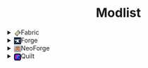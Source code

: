 <div align=center>

# Modlist

</div>

<!-- Fabric -->
<details>
    <summary><img src="fabric-logo.png" style="vertical-align:middle; display:inline;">Fabric</summary>
    <div style="padding-left:1rem;">
    <details>
        <summary>1.21.4</summary>
        <ul>
            <li><a href="https://modrinth.com/mod/badoptimizations">BadOptimizations</a> by <a href="https://modrinth.com/user/thosea">thosea</a></li>
            <li><a href="https://modrinth.com/mod/cloth-config">Cloth Config API</a> by <a href="https://modrinth.com/user/shedaniel">shedaniel</a></li>
            <li><a href="https://modrinth.com/mod/c2me-fabric">Concurrent Chunk Management Engine (Fabric)</a> by <a href="https://modrinth.com/user/ishland">ishland</a></li>
            <li><a href="https://modrinth.com/mod/ebe">Enhanced Block Entities</a> by <a href="https://modrinth.com/user/FoundationGames">Foundation Games</a></li>
            <li><a href="https://modrinth.com/mod/entityculling">Entity Culling</a> by <a href="https://modrinth.com/user/tr7zw">tr7zw</a></li>
            <li><a href="https://modrinth.com/mod/fabric-api">Fabric API</a> by <a href="https://modrinth.com/user/modmuss50">modmuss50</a></li>
            <li><a href="https://modrinth.com/mod/ferrite-core">FerriteCore</a> by <a href="https://modrinth.com/user/malte0811">malte0811</a></li>
            <li><a href="https://modrinth.com/mod/immediatelyfast">ImmediatelyFast</a> by <a href="https://modrinth.com/user/RaphiMC">RaphiMC</a></li>
            <li><a href="https://modrinth.com/mod/lithium">Lithium</a> by <a href="https://modrinth.com/user/jellysquid3">jellysquid3</a></li>
            <li><a href="https://modrinth.com/mod/modernfix">ModernFix</a> by <a href="https://modrinth.com/user/embeddedt">embeddedt</a></li>
            <li><a href="https://modrinth.com/mod/moreculling">More Culling</a> by <a href="https://modrinth.com/user/FX">FX</a></li>
            <li><a href="https://modrinth.com/mod/noisium">Noisium</a> by <a href="https://modrinth.com/user/Steveplays">Steveplays</a></li>
            <li><a href="https://modrinth.com/mod/sodium">Sodium</a> by <a href="https://modrinth.com/user/jellysquid3">jellysquid3</a></li>
        </ul>
    </details>
    <details>
        <summary>1.21.1</summary>
        <ul>
            <li><a href="https://modrinth.com/mod/badoptimizations">BadOptimizations</a> by <a href="https://modrinth.com/user/thosea">thosea</a></li>
            <li><a href="https://modrinth.com/mod/cloth-config">Cloth Config API</a> by <a href="https://modrinth.com/user/shedaniel">shedaniel</a></li>
            <li><a href="https://modrinth.com/mod/c2me-fabric">Concurrent Chunk Management Engine (Fabric)</a> by <a href="https://modrinth.com/user/ishland">ishland</a></li>
            <li><a href="https://modrinth.com/mod/ebe">Enhanced Block Entities</a> by <a href="https://modrinth.com/user/FoundationGames">Foundation Games</a></li>
            <li><a href="https://modrinth.com/mod/entityculling">Entity Culling</a> by <a href="https://modrinth.com/user/tr7zw">tr7zw</a></li>
            <li><a href="https://modrinth.com/mod/fabric-api">Fabric API</a> by <a href="https://modrinth.com/user/modmuss50">modmuss50</a></li>
            <li><a href="https://modrinth.com/mod/ferrite-core">FerriteCore</a> by <a href="https://modrinth.com/user/malte0811">malte0811</a></li>
            <li><a href="https://modrinth.com/mod/immediatelyfast">ImmediatelyFast</a> by <a href="https://modrinth.com/user/RaphiMC">RaphiMC</a></li>
            <li><a href="https://modrinth.com/mod/lithium">Lithium</a> by <a href="https://modrinth.com/user/jellysquid3">jellysquid3</a></li>
            <li><a href="https://modrinth.com/mod/modernfix">ModernFix</a> by <a href="https://modrinth.com/user/embeddedt">embeddedt</a></li>
            <li><a href="https://modrinth.com/mod/moreculling">More Culling</a> by <a href="https://modrinth.com/user/FX">FX</a></li>
            <li><a href="https://modrinth.com/mod/noisium">Noisium</a> by <a href="https://modrinth.com/user/Steveplays">Steveplays</a></li>
            <li><a href="https://modrinth.com/mod/sodium">Sodium</a> by <a href="https://modrinth.com/user/jellysquid3">jellysquid3</a></li>
        </ul>
    </details>
    <details>
        <summary>1.20.6</summary>
        <ul>
            <li><a href="https://modrinth.com/mod/badoptimizations">BadOptimizations</a> by <a href="https://modrinth.com/user/thosea">thosea</a></li>
            <li><a href="https://modrinth.com/mod/cloth-config">Cloth Config API</a> by <a href="https://modrinth.com/user/shedaniel">shedaniel</a></li>
            <li><a href="https://modrinth.com/mod/c2me-fabric">Concurrent Chunk Management Engine (Fabric)</a> by <a href="https://modrinth.com/user/ishland">ishland</a></li>
            <li><a href="https://modrinth.com/mod/ebe">Enhanced Block Entities</a> by <a href="https://modrinth.com/user/FoundationGames">Foundation Games</a></li>
            <li><a href="https://modrinth.com/mod/entityculling">Entity Culling</a> by <a href="https://modrinth.com/user/tr7zw">tr7zw</a></li>
            <li><a href="https://modrinth.com/mod/fabric-api">Fabric API</a> by <a href="https://modrinth.com/user/modmuss50">modmuss50</a></li>
            <li><a href="https://modrinth.com/mod/ferrite-core">FerriteCore</a> by <a href="https://modrinth.com/user/malte0811">malte0811</a></li>
            <li><a href="https://modrinth.com/mod/immediatelyfast">ImmediatelyFast</a> by <a href="https://modrinth.com/user/RaphiMC">RaphiMC</a></li>
            <li><a href="https://modrinth.com/mod/indium">Indium</a> by <a href="https://modrinth.com/user/comp500">comp500</a></li>
            <li><a href="https://modrinth.com/mod/lithium">Lithium</a> by <a href="https://modrinth.com/user/jellysquid3">jellysquid3</a></li>
            <li><a href="https://modrinth.com/mod/modernfix">ModernFix</a> by <a href="https://modrinth.com/user/embeddedt">embeddedt</a></li>
            <li><a href="https://modrinth.com/mod/moreculling">More Culling</a> by <a href="https://modrinth.com/user/FX">FX</a></li>
            <li><a href="https://modrinth.com/mod/noisium">Noisium</a> by <a href="https://modrinth.com/user/Steveplays">Steveplays</a></li>
            <li><a href="https://modrinth.com/mod/sodium">Sodium</a> by <a href="https://modrinth.com/user/jellysquid3">jellysquid3</a></li>
        </ul>
    </details>
    <details>
        <summary>1.20.4</summary>
        <ul>
            <li><a href="https://modrinth.com/mod/badoptimizations">BadOptimizations</a> by <a href="https://modrinth.com/user/thosea">thosea</a></li>
            <li><a href="https://modrinth.com/mod/cloth-config">Cloth Config API</a> by <a href="https://modrinth.com/user/shedaniel">shedaniel</a></li>
            <li><a href="https://modrinth.com/mod/c2me-fabric">Concurrent Chunk Management Engine (Fabric)</a> by <a href="https://modrinth.com/user/ishland">ishland</a></li>
            <li><a href="https://modrinth.com/mod/ebe">Enhanced Block Entities</a> by <a href="https://modrinth.com/user/FoundationGames">Foundation Games</a></li>
            <li><a href="https://modrinth.com/mod/entityculling">Entity Culling</a> by <a href="https://modrinth.com/user/tr7zw">tr7zw</a></li>
            <li><a href="https://modrinth.com/mod/fabric-api">Fabric API</a> by <a href="https://modrinth.com/user/modmuss50">modmuss50</a></li>
            <li><a href="https://modrinth.com/mod/ferrite-core">FerriteCore</a> by <a href="https://modrinth.com/user/malte0811">malte0811</a></li>
            <li><a href="https://modrinth.com/mod/immediatelyfast">ImmediatelyFast</a> by <a href="https://modrinth.com/user/RaphiMC">RaphiMC</a></li>
            <li><a href="https://modrinth.com/mod/indium">Indium</a> by <a href="https://modrinth.com/user/comp500">comp500</a></li>
            <li><a href="https://modrinth.com/mod/lithium">Lithium</a> by <a href="https://modrinth.com/user/jellysquid3">jellysquid3</a></li>
            <li><a href="https://modrinth.com/mod/modernfix">ModernFix</a> by <a href="https://modrinth.com/user/embeddedt">embeddedt</a></li>
            <li><a href="https://modrinth.com/mod/moreculling">More Culling</a> by <a href="https://modrinth.com/user/FX">FX</a></li>
            <li><a href="https://modrinth.com/mod/noisium">Noisium</a> by <a href="https://modrinth.com/user/Steveplays">Steveplays</a></li>
            <li><a href="https://modrinth.com/mod/sodium">Sodium</a> by <a href="https://modrinth.com/user/jellysquid3">jellysquid3</a></li>
        </ul>
    </details>
    <details>
        <summary>1.20.1</summary>
        <ul>
            <li><a href="https://modrinth.com/mod/badoptimizations">BadOptimizations</a> by <a href="https://modrinth.com/user/thosea">thosea</a></li>
            <li><a href="https://modrinth.com/mod/cloth-config">Cloth Config API</a> by <a href="https://modrinth.com/user/shedaniel">shedaniel</a></li>
            <li><a href="https://modrinth.com/mod/c2me-fabric">Concurrent Chunk Management Engine (Fabric)</a> by <a href="https://modrinth.com/user/ishland">ishland</a></li>
            <li><a href="https://modrinth.com/mod/ebe">Enhanced Block Entities</a> by <a href="https://modrinth.com/user/FoundationGames">Foundation Games</a></li>
            <li><a href="https://modrinth.com/mod/entityculling">Entity Culling</a> by <a href="https://modrinth.com/user/tr7zw">tr7zw</a></li>
            <li><a href="https://modrinth.com/mod/fabric-api">Fabric API</a> by <a href="https://modrinth.com/user/modmuss50">modmuss50</a></li>
            <li><a href="https://modrinth.com/mod/ferrite-core">FerriteCore</a> by <a href="https://modrinth.com/user/malte0811">malte0811</a></li>
            <li><a href="https://modrinth.com/mod/immediatelyfast">ImmediatelyFast</a> by <a href="https://modrinth.com/user/RaphiMC">RaphiMC</a></li>
            <li><a href="https://modrinth.com/mod/indium">Indium</a> by <a href="https://modrinth.com/user/comp500">comp500</a></li>
            <li><a href="https://modrinth.com/mod/lithium">Lithium</a> by <a href="https://modrinth.com/user/jellysquid3">jellysquid3</a></li>
            <li><a href="https://modrinth.com/mod/modernfix">ModernFix</a> by <a href="https://modrinth.com/user/embeddedt">embeddedt</a></li>
            <li><a href="https://modrinth.com/mod/moreculling">More Culling</a> by <a href="https://modrinth.com/user/FX">FX</a></li>
            <li><a href="https://modrinth.com/mod/noisium">Noisium</a> by <a href="https://modrinth.com/user/Steveplays">Steveplays</a></li>
            <li><a href="https://modrinth.com/mod/sodium">Sodium</a> by <a href="https://modrinth.com/user/jellysquid3">jellysquid3</a></li>
        </ul>
    </details>
    <details>
        <summary>1.19.4</summary>
        <ul>
            <li><a href="https://modrinth.com/mod/badoptimizations">BadOptimizations</a> by <a href="https://modrinth.com/user/thosea">thosea</a></li>
            <li><a href="https://modrinth.com/mod/cloth-config">Cloth Config API</a> by <a href="https://modrinth.com/user/shedaniel">shedaniel</a></li>
            <li><a href="https://modrinth.com/mod/c2me-fabric">Concurrent Chunk Management Engine (Fabric)</a> by <a href="https://modrinth.com/user/ishland">ishland</a></li>
            <li><a href="https://modrinth.com/mod/ebe">Enhanced Block Entities</a> by <a href="https://modrinth.com/user/FoundationGames">Foundation Games</a></li>
            <li><a href="https://modrinth.com/mod/entityculling">Entity Culling</a> by <a href="https://modrinth.com/user/tr7zw">tr7zw</a></li>
            <li><a href="https://modrinth.com/mod/fabric-api">Fabric API</a> by <a href="https://modrinth.com/user/modmuss50">modmuss50</a></li>
            <li><a href="https://modrinth.com/mod/ferrite-core">FerriteCore</a> by <a href="https://modrinth.com/user/malte0811">malte0811</a></li>
            <li><a href="https://modrinth.com/mod/immediatelyfast">ImmediatelyFast</a> by <a href="https://modrinth.com/user/RaphiMC">RaphiMC</a></li>
            <li><a href="https://modrinth.com/mod/indium">Indium</a> by <a href="https://modrinth.com/user/comp500">comp500</a></li>
            <li><a href="https://modrinth.com/mod/lithium">Lithium</a> by <a href="https://modrinth.com/user/jellysquid3">jellysquid3</a></li>
            <li><a href="https://modrinth.com/mod/modernfix">ModernFix</a> by <a href="https://modrinth.com/user/embeddedt">embeddedt</a></li>
            <li><a href="https://modrinth.com/mod/moreculling">More Culling</a> by <a href="https://modrinth.com/user/FX">FX</a></li>
            <li><a href="https://modrinth.com/mod/phosphor">Phosphor</a> by <a href="https://modrinth.com/user/jellysquid3">jellysquid3</a></li>
            <li><a href="https://modrinth.com/mod/sodium">Sodium</a> by <a href="https://modrinth.com/user/jellysquid3">jellysquid3</a></li>
        </ul>
    </details>
    <details>
        <summary>1.18.2</summary>
        <ul>
            <li><a href="https://modrinth.com/mod/cloth-config">Cloth Config API</a> by <a href="https://modrinth.com/user/shedaniel">shedaniel</a></li>
            <li><a href="https://modrinth.com/mod/c2me-fabric">Concurrent Chunk Management Engine (Fabric)</a> by <a href="https://modrinth.com/user/ishland">ishland</a></li>
            <li><a href="https://modrinth.com/mod/ebe">Enhanced Block Entities</a> by <a href="https://modrinth.com/user/FoundationGames">Foundation Games</a></li>
            <li><a href="https://modrinth.com/mod/entityculling">Entity Culling</a> by <a href="https://modrinth.com/user/tr7zw">tr7zw</a></li>
            <li><a href="https://modrinth.com/mod/fabric-api">Fabric API</a> by <a href="https://modrinth.com/user/modmuss50">modmuss50</a></li>
            <li><a href="https://modrinth.com/mod/ferrite-core">FerriteCore</a> by <a href="https://modrinth.com/user/malte0811">malte0811</a></li>
            <li><a href="https://modrinth.com/mod/immediatelyfast">ImmediatelyFast</a> by <a href="https://modrinth.com/user/RaphiMC">RaphiMC</a></li>
            <li><a href="https://modrinth.com/mod/indium">Indium</a> by <a href="https://modrinth.com/user/comp500">comp500</a></li>
            <li><a href="https://modrinth.com/mod/lazydfu">LazyDFU</a> by <a href="https://modrinth.com/user/astei">astei</a></li>
            <li><a href="https://modrinth.com/mod/lithium">Lithium</a> by <a href="https://modrinth.com/user/jellysquid3">jellysquid3</a></li>
            <li><a href="https://modrinth.com/mod/modernfix">ModernFix</a> by <a href="https://modrinth.com/user/embeddedt">embeddedt</a></li>
            <li><a href="https://modrinth.com/mod/moreculling">More Culling</a> by <a href="https://modrinth.com/user/FX">FX</a></li>
            <li><a href="https://modrinth.com/mod/phosphor">Phosphor</a> by <a href="https://modrinth.com/user/jellysquid3">jellysquid3</a></li>
            <li><a href="https://modrinth.com/mod/smoothboot-fabric">Smooth Boot (Fabric)</a> by <a href="https://modrinth.com/user/UltimateBoomer">UltimateBoomer</a></li>
            <li><a href="https://modrinth.com/mod/sodium">Sodium</a> by <a href="https://modrinth.com/user/jellysquid3">jellysquid3</a></li>
        </ul>
    </details>
    <details>
        <summary>1.17.1</summary>
        <ul>
            <li><a href="https://modrinth.com/mod/c2me-fabric">Concurrent Chunk Management Engine (Fabric)</a> by <a href="https://modrinth.com/user/ishland">ishland</a></li>
            <li><a href="https://modrinth.com/mod/ebe">Enhanced Block Entities</a> by <a href="https://modrinth.com/user/FoundationGames">Foundation Games</a></li>
            <li><a href="https://modrinth.com/mod/entityculling">Entity Culling</a> by <a href="https://modrinth.com/user/tr7zw">tr7zw</a></li>
            <li><a href="https://modrinth.com/mod/fabric-api">Fabric API</a> by <a href="https://modrinth.com/user/modmuss50">modmuss50</a></li>
            <li><a href="https://modrinth.com/mod/ferrite-core">FerriteCore</a> by <a href="https://modrinth.com/user/malte0811">malte0811</a></li>
            <li><a href="https://modrinth.com/mod/indium">Indium</a> by <a href="https://modrinth.com/user/comp500">comp500</a></li>
            <li><a href="https://modrinth.com/mod/lazydfu">LazyDFU</a> by <a href="https://modrinth.com/user/astei">astei</a></li>
            <li><a href="https://modrinth.com/mod/lithium">Lithium</a> by <a href="https://modrinth.com/user/jellysquid3">jellysquid3</a></li>
            <li><a href="https://modrinth.com/mod/phosphor">Phosphor</a> by <a href="https://modrinth.com/user/jellysquid3">jellysquid3</a></li>
            <li><a href="https://modrinth.com/mod/smoothboot-fabric">Smooth Boot (Fabric)</a> by <a href="https://modrinth.com/user/UltimateBoomer">UltimateBoomer</a></li>
            <li><a href="https://modrinth.com/mod/sodium">Sodium</a> by <a href="https://modrinth.com/user/jellysquid3">jellysquid3</a></li>
        </ul>
    </details>
    <details>
        <summary>1.16.5</summary>
        <ul>
            <li><a href="https://modrinth.com/mod/ebe">Enhanced Block Entities</a> by <a href="https://modrinth.com/user/FoundationGames">Foundation Games</a></li>
            <li><a href="https://modrinth.com/mod/entityculling">Entity Culling</a> by <a href="https://modrinth.com/user/tr7zw">tr7zw</a></li>
            <li><a href="https://modrinth.com/mod/fabric-api">Fabric API</a> by <a href="https://modrinth.com/user/modmuss50">modmuss50</a></li>
            <li><a href="https://modrinth.com/mod/ferrite-core">FerriteCore</a> by <a href="https://modrinth.com/user/malte0811">malte0811</a></li>
            <li><a href="https://modrinth.com/mod/indium">Indium</a> by <a href="https://modrinth.com/user/comp500">comp500</a></li>
            <li><a href="https://modrinth.com/mod/lazydfu">LazyDFU</a> by <a href="https://modrinth.com/user/astei">astei</a></li>
            <li><a href="https://modrinth.com/mod/lithium">Lithium</a> by <a href="https://modrinth.com/user/jellysquid3">jellysquid3</a></li>
            <li><a href="https://modrinth.com/mod/modernfix">ModernFix</a> by <a href="https://modrinth.com/user/embeddedt">embeddedt</a></li>
            <li><a href="https://modrinth.com/mod/phosphor">Phosphor</a> by <a href="https://modrinth.com/user/jellysquid3">jellysquid3</a></li>
            <li><a href="https://modrinth.com/mod/smoothboot-fabric">Smooth Boot (Fabric)</a> by <a href="https://modrinth.com/user/UltimateBoomer">UltimateBoomer</a></li>
            <li><a href="https://modrinth.com/mod/sodium">Sodium</a> by <a href="https://modrinth.com/user/jellysquid3">jellysquid3</a></li>
        </ul>
    </details>
    <details>
        <summary>1.15.2</summary>
        <ul>
            <li><a href="https://modrinth.com/mod/fabric-api">Fabric API</a> by <a href="https://modrinth.com/user/modmuss50">modmuss50</a></li>
            <li><a href="https://modrinth.com/mod/lazydfu">LazyDFU</a> by <a href="https://modrinth.com/user/astei">astei</a></li>
            <li><a href="https://modrinth.com/mod/lithium">Lithium</a> by <a href="https://modrinth.com/user/jellysquid3">jellysquid3</a></li>
            <li><a href="https://modrinth.com/mod/phosphor">Phosphor</a> by <a href="https://modrinth.com/user/jellysquid3">jellysquid3</a></li>
            <li><a href="https://modrinth.com/mod/smoothboot-fabric">Smooth Boot (Fabric)</a> by <a href="https://modrinth.com/user/UltimateBoomer">UltimateBoomer</a></li>
            <li><a href="https://modrinth.com/mod/sodium">Sodium</a> by <a href="https://modrinth.com/user/jellysquid3">jellysquid3</a></li>
        </ul>
    </details>
    <details>
        <summary>1.14.4</summary>
        <ul>
            <li><a href="https://modrinth.com/mod/fabric-api">Fabric API</a> by <a href="https://modrinth.com/user/modmuss50">modmuss50</a></li>
            <li><a href="https://modrinth.com/mod/lazydfu">LazyDFU</a> by <a href="https://modrinth.com/user/astei">astei</a></li>
            <li><a href="https://modrinth.com/mod/lithium">Lithium</a> by <a href="https://modrinth.com/user/jellysquid3">jellysquid3</a></li>
            <li><a href="https://modrinth.com/mod/smoothboot-fabric">Smooth Boot (Fabric)</a> by <a href="https://modrinth.com/user/UltimateBoomer">UltimateBoomer</a></li>
        </ul>
    </details>
    </div>
</details>

<!-- Forge-->
<details>
    <summary><img src="forge-logo.png" style="vertical-align:middle; display:inline;">Forge</summary>
    <div style="padding-left:1rem;">
    <details>
        <summary>1.20.1</summary>
        <ul>
            <li><a href="https://modrinth.com/mod/badoptimizations">BadOptimizations</a> by <a href="https://modrinth.com/user/thosea">thosea</a></li>
            <li><a href="https://modrinth.com/mod/embeddium">Embeddium</a> by <a href="https://modrinth.com/user/Asek3">Asek3</a></li>
            <li><a href="https://modrinth.com/mod/entityculling">Entity Culling</a> by <a href="https://modrinth.com/user/tr7zw">tr7zw</a></li>
            <li><a href="https://modrinth.com/mod/ferrite-core">FerriteCore</a> by <a href="https://modrinth.com/user/malte0811">malte0811</a></li>
            <li><a href="https://modrinth.com/mod/immediatelyfast">ImmediatelyFast</a> by <a href="https://modrinth.com/user/RaphiMC">RaphiMC</a></li>
            <li><a href="https://modrinth.com/mod/modernfix">ModernFix</a> by <a href="https://modrinth.com/user/embeddedt">embeddedt</a></li>
            <li><a href="https://modrinth.com/mod/noisium">Noisium</a> by <a href="https://modrinth.com/user/Steveplays">Steveplays</a></li>
            <li><a href="https://modrinth.com/mod/radium">Radium</a> by <a href="https://modrinth.com/user/Asek3">Asek3</a></li>
            <li><a href="https://modrinth.com/mod/saturn">Saturn</a> by <a href="https://modrinth.com/user/AbdElAziz">AbdEIAziz</a></li>
        </ul>
    </details>
    <details>
        <summary>1.19.4</summary>
        <ul>
            <li><a href="https://modrinth.com/mod/badoptimizations">BadOptimizations</a> by <a href="https://modrinth.com/user/thosea">thosea</a></li>
            <li><a href="https://modrinth.com/mod/canary">Canary</a> by <a href="https://modrinth.com/user/AbdElAziz">AbdEIAziz</a></li>
            <li><a href="https://modrinth.com/mod/entityculling">Entity Culling</a> by <a href="https://modrinth.com/user/tr7zw">tr7zw</a></li>
            <li><a href="https://modrinth.com/mod/ferrite-core">FerriteCore</a> by <a href="https://modrinth.com/user/malte0811">malte0811</a></li>
            <li><a href="https://modrinth.com/mod/immediatelyfast">ImmediatelyFast</a> by <a href="https://modrinth.com/user/RaphiMC">RaphiMC</a></li>
            <li><a href="https://modrinth.com/mod/modernfix">ModernFix</a> by <a href="https://modrinth.com/user/embeddedt">embeddedt</a></li>
            <li><a href="https://modrinth.com/mod/radon">Radon</a> by <a href="https://modrinth.com/user/Asek3">Asek3</a></li>
            <li><a href="https://modrinth.com/mod/rubidium">Rubidium</a> by <a href="https://modrinth.com/user/Asek3">Asek3</a></li>
            <li><a href="https://modrinth.com/mod/saturn">Saturn</a> by <a href="https://modrinth.com/user/AbdElAziz">AbdEIAziz</a></li>
        </ul>
    </details>
    <details>
        <summary>1.18.2</summary>
        <ul>
            <li><a href="https://modrinth.com/mod/canary">Canary</a> by <a href="https://modrinth.com/user/AbdElAziz">AbdEIAziz</a></li>
            <li><a href="https://modrinth.com/mod/embeddium">Embeddium</a> by <a href="https://modrinth.com/user/Asek3">Asek3</a></li>
            <li><a href="https://modrinth.com/mod/entityculling">Entity Culling</a> by <a href="https://modrinth.com/user/tr7zw">tr7zw</a></li>
            <li><a href="https://modrinth.com/mod/ferrite-core">FerriteCore</a> by <a href="https://modrinth.com/user/malte0811">malte0811</a></li>
            <li><a href="https://modrinth.com/mod/lazydfu">LazyDFU</a> by <a href="https://modrinth.com/user/astei">astei</a></li>
            <li><a href="https://modrinth.com/mod/modernfix">ModernFix</a> by <a href="https://modrinth.com/user/embeddedt">embeddedt</a></li>
            <li><a href="https://modrinth.com/mod/radon">Radon</a> by <a href="https://modrinth.com/user/Asek3">Asek3</a></li>
            <li><a href="https://modrinth.com/mod/saturn">Saturn</a> by <a href="https://modrinth.com/user/AbdElAziz">AbdEIAziz</a></li>
            <li><a href="https://modrinth.com/mod/smooth-boot-reloaded">Smooth Boot (Reloaded)</a> by <a href="https://modrinth.com/user/AbdElAziz">AbdEIAziz</a></li>
        </ul>
    </details>
    <details>
        <summary>1.17.1</summary>
        <ul>
             <li><a href="https://modrinth.com/mod/entityculling">Entity Culling</a> by <a href="https://modrinth.com/user/tr7zw">tr7zw</a></li>
            <li><a href="https://modrinth.com/mod/ferrite-core">FerriteCore</a> by <a href="https://modrinth.com/user/malte0811">malte0811</a></li>
            <li><a href="https://modrinth.com/mod/lazydfu">LazyDFU</a> by <a href="https://modrinth.com/user/astei">astei</a></li>
        </ul>
    </details>
    <details>
        <summary>1.16.5</summary>
        <ul>
            <li><a href="https://modrinth.com/mod/embeddium">Embeddium</a> by <a href="https://modrinth.com/user/Asek3">Asek3</a></li>
            <li><a href="https://modrinth.com/mod/entityculling">Entity Culling</a> by <a href="https://modrinth.com/user/tr7zw">tr7zw</a></li>
            <li><a href="https://modrinth.com/mod/ferrite-core">FerriteCore</a> by <a href="https://modrinth.com/user/malte0811">malte0811</a></li>
            <li><a href="https://modrinth.com/mod/lazydfu">LazyDFU</a> by <a href="https://modrinth.com/user/astei">astei</a></li>
            <li><a href="https://modrinth.com/mod/modernfix">ModernFix</a> by <a href="https://modrinth.com/user/embeddedt">embeddedt</a></li>
            <li><a href="https://modrinth.com/mod/radon">Radon</a> by <a href="https://modrinth.com/user/Asek3">Asek3</a></li>
            <li><a href="https://github.com/MaxNeedsSnacks/roadrunner">RoadRunner</a> by <a href="https://github.com/MaxNeedsSnacks">MaxNeedsSnacks</a></li>
            <li><a href="https://modrinth.com/mod/saturn">Saturn</a> by <a href="https://modrinth.com/user/AbdElAziz">AbdEIAziz</a></li>
            <li><a href="https://www.curseforge.com/minecraft/mc-mods/smooth-boot-forge">Smooth Boot (Forge)</a> by <a href="https://modrinth.com/user/UltimateBoomer">UltimateBoomer</a></li>
        </ul>
    </details>
    <details>
        <summary>1.12.2</summary>
        <ul>
            <li><a href="https://modrinth.com/mod/alfheim-lighting-engine">Alfheim</a> by <a href="https://modrinth.com/user/Desoroxxx">Desoroxxx</a></li>
            <li><a href="https://modrinth.com/mod/born-in-a-barn">Born in a Barn</a> by <a href="https://modrinth.com/user/Speiger">Speiger</a></li>
            <li><a href="https://modrinth.com/mod/entityculling">Entity Culling</a> by <a href="https://modrinth.com/user/tr7zw">tr7zw</a></li>
            <li><a href="https://modrinth.com/mod/fermiumasm">FermiumASM</a> by <a href="https://modrinth.com/user/fonnymunkey">fonnymunkey</a></li>
            <li><a href="https://modrinth.com/mod/fermiumbooter">FermiumBooter</a> by <a href="https://modrinth.com/user/fonnymunkey">fonnymunkey</a></li>
            <li><a href="https://modrinth.com/mod/mixinbooter">MixinBooter</a> by <a href="https://modrinth.com/user/Cleanroom">Cleanroom</a></li>
            <li><a href="https://modrinth.com/mod/mixinbootstrap">MixinBootstrap</a> by <a href="https://modrinth.com/user/LXGaming">LXGaming</a></li>
            <li><a href="https://modrinth.com/mod/particle-culling">Particle Culling</a> by <a href="https://modrinth.com/user/bl4ckscor3">bl4ckscor3</a></li>
            <li><a href="https://modrinth.com/mod/red-core">Red Core</a> by <a href="https://modrinth.com/user/Desoroxxx">Desoroxxx</a></li>
            <li><a href="https://modrinth.com/mod/vintagefix">VintageFix</a> by <a href="https://modrinth.com/user/embeddedt">embeddedt</a></li>
            <li><a href="https://github.com/Asek3/sodium-1.12">Vintagium</a> by <a href="https://modrinth.com/user/Asek3">Asek3</a></li>
        </ul>
    </details>
    <details>
        <summary>1.11.2</summary>
        <ul>
            <li><a href="https://modrinth.com/mod/born-in-a-barn">Born in a Barn</a> by <a href="https://modrinth.com/user/Speiger">Speiger</a></li>
            <li><a href="https://modrinth.com/mod/foamfix">FoamFix</a> by <a href="https://modrinth.com/user/asie">asie</a></li>
            <li><a href="https://modrinth.com/mod/phosphorlegacyforge">Phosphor Legacy Forge</a> by <a href="https://modrinth.com/user/HowardZHY">HowardZHY</a></li>
            <li><a href="https://modrinth.com/mod/texfix">TexFix</a> by <a href="https://modrinth.com/user/Speiger">Speiger</a></li>
        </ul>
    </details>
    <details>
        <summary>1.10.2</summary>
        <ul>
            <li><a href="https://modrinth.com/mod/born-in-a-barn">Born in a Barn</a> by <a href="https://modrinth.com/user/Speiger">Speiger</a></li>
            <li><a href="https://modrinth.com/mod/foamfix">FoamFix</a> by <a href="https://modrinth.com/user/asie">asie</a></li>
            <li><a href="https://modrinth.com/mod/phosphorlegacyforge">Phosphor Legacy Forge</a> by <a href="https://modrinth.com/user/HowardZHY">HowardZHY</a></li>
            <li><a href="https://modrinth.com/mod/texfix">TexFix</a> by <a href="https://modrinth.com/user/Speiger">Speiger</a></li>
        </ul>
    </details>
    <details>
        <summary>1.9.4</summary>
        <ul>
            <li><a href="https://modrinth.com/mod/born-in-a-barn">Born in a Barn</a> by <a href="https://modrinth.com/user/Speiger">Speiger</a></li>
            <li><a href="https://modrinth.com/mod/phosphorlegacyforge">Phosphor Legacy Forge</a> by <a href="https://modrinth.com/user/HowardZHY">HowardZHY</a></li>
        </ul>
    </details>
    <details>
        <summary>1.8.9</summary>
        <ul>
            <li><a href="https://modrinth.com/mod/born-in-a-barn">Born in a Barn</a> by <a href="https://modrinth.com/user/Speiger">Speiger</a></li>
            <li><a href="https://modrinth.com/mod/entityculling">Entity Culling</a> by <a href="https://modrinth.com/user/tr7zw">tr7zw</a></li>
            <li><a href="https://modrinth.com/mod/foamfix">FoamFix</a> by <a href="https://modrinth.com/user/asie">asie</a></li>
            <li><a href="https://modrinth.com/mod/phosphorlegacyforge">Phosphor Legacy Forge</a> by <a href="https://modrinth.com/user/HowardZHY">HowardZHY</a></li>
        </ul>
    </details>
    </div>
</details>

<!-- NeoForge -->
<details>
    <summary><img src="neoforge-logo.png" style="vertical-align:middle; display:inline;">NeoForge</summary>
    <div style="padding-left:1rem;">
    <details>
        <summary>1.21.4</summary>
        <ul>
            <li><a href="https://modrinth.com/mod/badoptimizations">BadOptimizations</a> by <a href="https://modrinth.com/user/thosea">thosea</a></li>
            <li><a href="https://modrinth.com/mod/cloth-config">Cloth Config API</a> by <a href="https://modrinth.com/user/shedaniel">shedaniel</a></li>
            <li><a href="https://modrinth.com/mod/entityculling">Entity Culling</a> by <a href="https://modrinth.com/user/tr7zw">tr7zw</a></li>
            <li><a href="https://modrinth.com/mod/ferrite-core">FerriteCore</a> by <a href="https://modrinth.com/user/malte0811">malte0811</a></li>
            <li><a href="https://modrinth.com/mod/immediatelyfast">ImmediatelyFast</a> by <a href="https://modrinth.com/user/RaphiMC">RaphiMC</a></li>
            <li><a href="https://modrinth.com/mod/lithium">Lithium</a> by <a href="https://modrinth.com/user/jellysquid3">jellysquid3</a></li>
            <li><a href="https://modrinth.com/mod/modernfix">ModernFix</a> by <a href="https://modrinth.com/user/embeddedt">embeddedt</a></li>
            <li><a href="https://modrinth.com/mod/moreculling">More Culling</a> by <a href="https://modrinth.com/user/FX">FX</a></li>
            <li><a href="https://modrinth.com/mod/noisium">Noisium</a> by <a href="https://modrinth.com/user/Steveplays">Steveplays</a></li>
            <li><a href="https://modrinth.com/mod/sodium">Sodium</a> by <a href="https://modrinth.com/user/jellysquid3">jellysquid3</a></li>
        </ul>
    </details>
    <details>
        <summary>1.21.1</summary>
        <ul>
            <li><a href="https://modrinth.com/mod/badoptimizations">BadOptimizations</a> by <a href="https://modrinth.com/user/thosea">thosea</a></li>
            <li><a href="https://modrinth.com/mod/cloth-config">Cloth Config API</a> by <a href="https://modrinth.com/user/shedaniel">shedaniel</a></li>
            <li><a href="https://modrinth.com/mod/c2me-neoforge">Concurrent Chunk Management Engine (NeoForge)</a> by <a href="https://modrinth.com/user/ishland">ishland</a></li>
            <li><a href="https://modrinth.com/mod/entityculling">Entity Culling</a> by <a href="https://modrinth.com/user/tr7zw">tr7zw</a></li>
            <li><a href="https://modrinth.com/mod/ferrite-core">FerriteCore</a> by <a href="https://modrinth.com/user/malte0811">malte0811</a></li>
            <li><a href="https://modrinth.com/mod/immediatelyfast">ImmediatelyFast</a> by <a href="https://modrinth.com/user/RaphiMC">RaphiMC</a></li>
            <li><a href="https://modrinth.com/mod/lithium">Lithium</a> by <a href="https://modrinth.com/user/jellysquid3">jellysquid3</a></li>
            <li><a href="https://modrinth.com/mod/modernfix">ModernFix</a> by <a href="https://modrinth.com/user/embeddedt">embeddedt</a></li>
            <li><a href="https://modrinth.com/mod/moreculling">More Culling</a> by <a href="https://modrinth.com/user/FX">FX</a></li>
            <li><a href="https://modrinth.com/mod/noisium">Noisium</a> by <a href="https://modrinth.com/user/Steveplays">Steveplays</a></li>
            <li><a href="https://modrinth.com/mod/sodium">Sodium</a> by <a href="https://modrinth.com/user/jellysquid3">jellysquid3</a></li>
        </ul>
    </details>
    <details>
        <summary>1.20.6</summary>
        <ul>
            <li><a href="https://modrinth.com/mod/badoptimizations">BadOptimizations</a> by <a href="https://modrinth.com/user/thosea">thosea</a></li>
            <li><a href="https://modrinth.com/mod/embeddium">Embeddium</a> by <a href="https://modrinth.com/user/Asek3">Asek3</a></li>
            <li><a href="https://modrinth.com/mod/entityculling">Entity Culling</a> by <a href="https://modrinth.com/user/tr7zw">tr7zw</a></li>
            <li><a href="https://modrinth.com/mod/ferrite-core">FerriteCore</a> by <a href="https://modrinth.com/user/malte0811">malte0811</a></li>
            <li><a href="https://modrinth.com/mod/immediatelyfast">ImmediatelyFast</a> by <a href="https://modrinth.com/user/RaphiMC">RaphiMC</a></li>
            <li><a href="https://modrinth.com/mod/modernfix">ModernFix</a> by <a href="https://modrinth.com/user/embeddedt">embeddedt</a></li>
            <li><a href="https://modrinth.com/mod/noisium">Noisium</a> by <a href="https://modrinth.com/user/Steveplays">Steveplays</a></li>
            <li><a href="https://modrinth.com/mod/radium">Radium</a> by <a href="https://modrinth.com/user/Asek3">Asek3</a></li>
        </ul>
    </details>
    <details>
        <summary>1.20.4</summary>
        <ul>
            <li><a href="https://modrinth.com/mod/badoptimizations">BadOptimizations</a> by <a href="https://modrinth.com/user/thosea">thosea</a></li>
            <li><a href="https://modrinth.com/mod/embeddium">Embeddium</a> by <a href="https://modrinth.com/user/Asek3">Asek3</a></li>
            <li><a href="https://modrinth.com/mod/entityculling">Entity Culling</a> by <a href="https://modrinth.com/user/tr7zw">tr7zw</a></li>
            <li><a href="https://modrinth.com/mod/ferrite-core">FerriteCore</a> by <a href="https://modrinth.com/user/malte0811">malte0811</a></li>
            <li><a href="https://modrinth.com/mod/immediatelyfast">ImmediatelyFast</a> by <a href="https://modrinth.com/user/RaphiMC">RaphiMC</a></li>
            <li><a href="https://modrinth.com/mod/modernfix">ModernFix</a> by <a href="https://modrinth.com/user/embeddedt">embeddedt</a></li>
            <li><a href="https://modrinth.com/mod/noisium">Noisium</a> by <a href="https://modrinth.com/user/Steveplays">Steveplays</a></li>
        </ul>
    </details>
    <details>
        <summary>1.20.1</summary>
        <ul>
            <li><a href="https://modrinth.com/mod/embeddium">Embeddium</a> by <a href="https://modrinth.com/user/Asek3">Asek3</a></li>
            <li><a href="https://modrinth.com/mod/ferrite-core">FerriteCore</a> by <a href="https://modrinth.com/user/malte0811">malte0811</a></li>
            <li><a href="https://modrinth.com/mod/modernfix">ModernFix</a> by <a href="https://modrinth.com/user/embeddedt">embeddedt</a></li>
            <li><a href="https://modrinth.com/mod/noisium">Noisium</a> by <a href="https://modrinth.com/user/Steveplays">Steveplays</a></li>
            <li><a href="https://modrinth.com/mod/radium">Radium</a> by <a href="https://modrinth.com/user/Asek3">Asek3</a></li>
        </ul>
    </details>
    </div>
</details>

<!-- Quilt -->
<details>
    <summary><img src="quilt-logo.png" style="vertical-align:middle; display:inline;">Quilt</summary>
    <div style="padding-left:1rem;">
    <details>
        <summary>1.20.4</summary>
        <ul>
            <li><a href="https://modrinth.com/mod/badoptimizations">BadOptimizations</a> by <a href="https://modrinth.com/user/thosea">thosea</a></li>
            <li><a href="https://modrinth.com/mod/cloth-config">Cloth Config API</a> by <a href="https://modrinth.com/user/shedaniel">shedaniel</a></li>
            <li><a href="https://modrinth.com/mod/c2me-fabric">Concurrent Chunk Management Engine (Fabric)</a> by <a href="https://modrinth.com/user/ishland">ishland</a></li>
            <li><a href="https://modrinth.com/mod/ebe">Enhanced Block Entities</a> by <a href="https://modrinth.com/user/FoundationGames">Foundation Games</a></li>
            <li><a href="https://modrinth.com/mod/entityculling">Entity Culling</a> by <a href="https://modrinth.com/user/tr7zw">tr7zw</a></li>
            <li><a href="https://modrinth.com/mod/ferrite-core">FerriteCore</a> by <a href="https://modrinth.com/user/malte0811">malte0811</a></li>
            <li><a href="https://modrinth.com/mod/immediatelyfast">ImmediatelyFast</a> by <a href="https://modrinth.com/user/RaphiMC">RaphiMC</a></li>
            <li><a href="https://modrinth.com/mod/indium">Indium</a> by <a href="https://modrinth.com/user/comp500">comp500</a></li>
            <li><a href="https://modrinth.com/mod/lithium">Lithium</a> by <a href="https://modrinth.com/user/jellysquid3">jellysquid3</a></li>
            <li><a href="https://modrinth.com/mod/modernfix">ModernFix</a> by <a href="https://modrinth.com/user/embeddedt">embeddedt</a></li>
            <li><a href="https://modrinth.com/mod/moreculling">More Culling</a> by <a href="https://modrinth.com/user/FX">FX</a></li>
            <li><a href="https://modrinth.com/mod/noisium">Noisium</a> by <a href="https://modrinth.com/user/Steveplays">Steveplays</a></li>
            <li><a href="https://modrinth.com/mod/qsl">Quilted Fabric API (QFAPI) / Quilt Standard Libraries (QSL)</a> by <a href="https://modrinth.com/organization/quiltmc">QuiltMC</a></li>
            <li><a href="https://modrinth.com/mod/sodium">Sodium</a> by <a href="https://modrinth.com/user/jellysquid3">jellysquid3</a></li>
        </ul>
    </details>
    <details>
        <summary>1.20.1</summary>
        <ul>
            <li><a href="https://modrinth.com/mod/badoptimizations">BadOptimizations</a> by <a href="https://modrinth.com/user/thosea">thosea</a></li>
            <li><a href="https://modrinth.com/mod/cloth-config">Cloth Config API</a> by <a href="https://modrinth.com/user/shedaniel">shedaniel</a></li>
            <li><a href="https://modrinth.com/mod/c2me-fabric">Concurrent Chunk Management Engine (Fabric)</a> by <a href="https://modrinth.com/user/ishland">ishland</a></li>
            <li><a href="https://modrinth.com/mod/ebe">Enhanced Block Entities</a> by <a href="https://modrinth.com/user/FoundationGames">Foundation Games</a></li>
            <li><a href="https://modrinth.com/mod/entityculling">Entity Culling</a> by <a href="https://modrinth.com/user/tr7zw">tr7zw</a></li>
            <li><a href="https://modrinth.com/mod/ferrite-core">FerriteCore</a> by <a href="https://modrinth.com/user/malte0811">malte0811</a></li>
            <li><a href="https://modrinth.com/mod/immediatelyfast">ImmediatelyFast</a> by <a href="https://modrinth.com/user/RaphiMC">RaphiMC</a></li>
            <li><a href="https://modrinth.com/mod/indium">Indium</a> by <a href="https://modrinth.com/user/comp500">comp500</a></li>
            <li><a href="https://modrinth.com/mod/lithium">Lithium</a> by <a href="https://modrinth.com/user/jellysquid3">jellysquid3</a></li>
            <li><a href="https://modrinth.com/mod/modernfix">ModernFix</a> by <a href="https://modrinth.com/user/embeddedt">embeddedt</a></li>
            <li><a href="https://modrinth.com/mod/moreculling">More Culling</a> by <a href="https://modrinth.com/user/FX">FX</a></li>
            <li><a href="https://modrinth.com/mod/noisium">Noisium</a> by <a href="https://modrinth.com/user/Steveplays">Steveplays</a></li>
            <li><a href="https://modrinth.com/mod/qsl">Quilted Fabric API (QFAPI) / Quilt Standard Libraries (QSL)</a> by <a href="https://modrinth.com/organization/quiltmc">QuiltMC</a></li>
            <li><a href="https://modrinth.com/mod/sodium">Sodium</a> by <a href="https://modrinth.com/user/jellysquid3">jellysquid3</a></li>
        </ul>
    </details>
    <details>
        <summary>1.19.4</summary>
        <ul>
            <li><a href="https://modrinth.com/mod/badoptimizations">BadOptimizations</a> by <a href="https://modrinth.com/user/thosea">thosea</a></li>
            <li><a href="https://modrinth.com/mod/cloth-config">Cloth Config API</a> by <a href="https://modrinth.com/user/shedaniel">shedaniel</a></li>
            <li><a href="https://modrinth.com/mod/c2me-fabric">Concurrent Chunk Management Engine (Fabric)</a> by <a href="https://modrinth.com/user/ishland">ishland</a></li>
            <li><a href="https://modrinth.com/mod/ebe">Enhanced Block Entities</a> by <a href="https://modrinth.com/user/FoundationGames">Foundation Games</a></li>
            <li><a href="https://modrinth.com/mod/entityculling">Entity Culling</a> by <a href="https://modrinth.com/user/tr7zw">tr7zw</a></li>
            <li><a href="https://modrinth.com/mod/ferrite-core">FerriteCore</a> by <a href="https://modrinth.com/user/malte0811">malte0811</a></li>
            <li><a href="https://modrinth.com/mod/immediatelyfast">ImmediatelyFast</a> by <a href="https://modrinth.com/user/RaphiMC">RaphiMC</a></li>
            <li><a href="https://modrinth.com/mod/indium">Indium</a> by <a href="https://modrinth.com/user/comp500">comp500</a></li>
            <li><a href="https://modrinth.com/mod/lithium">Lithium</a> by <a href="https://modrinth.com/user/jellysquid3">jellysquid3</a></li>
            <li><a href="https://modrinth.com/mod/modernfix">ModernFix</a> by <a href="https://modrinth.com/user/embeddedt">embeddedt</a></li>
            <li><a href="https://modrinth.com/mod/moreculling">More Culling</a> by <a href="https://modrinth.com/user/FX">FX</a></li>
            <li><a href="https://modrinth.com/mod/phosphor">Phosphor</a> by <a href="https://modrinth.com/user/jellysquid3">jellysquid3</a></li>
            <li><a href="https://modrinth.com/mod/qsl">Quilted Fabric API (QFAPI) / Quilt Standard Libraries (QSL)</a> by <a href="https://modrinth.com/organization/quiltmc">QuiltMC</a></li>
            <li><a href="https://modrinth.com/mod/sodium">Sodium</a> by <a href="https://modrinth.com/user/jellysquid3">jellysquid3</a></li>
        </ul>
    </details>
    <details>
        <summary>1.18.2</summary>
        <ul>
            <li><a href="https://modrinth.com/mod/cloth-config">Cloth Config API</a> by <a href="https://modrinth.com/user/shedaniel">shedaniel</a></li>
            <li><a href="https://modrinth.com/mod/c2me-fabric">Concurrent Chunk Management Engine (Fabric)</a> by <a href="https://modrinth.com/user/ishland">ishland</a></li>
            <li><a href="https://modrinth.com/mod/ebe">Enhanced Block Entities</a> by <a href="https://modrinth.com/user/FoundationGames">Foundation Games</a></li>
            <li><a href="https://modrinth.com/mod/entityculling">Entity Culling</a> by <a href="https://modrinth.com/user/tr7zw">tr7zw</a></li>
            <li><a href="https://modrinth.com/mod/ferrite-core">FerriteCore</a> by <a href="https://modrinth.com/user/malte0811">malte0811</a></li>
            <li><a href="https://modrinth.com/mod/immediatelyfast">ImmediatelyFast</a> by <a href="https://modrinth.com/user/RaphiMC">RaphiMC</a></li>
            <li><a href="https://modrinth.com/mod/indium">Indium</a> by <a href="https://modrinth.com/user/comp500">comp500</a></li>
            <li><a href="https://modrinth.com/mod/lazydfu">LazyDFU</a> by <a href="https://modrinth.com/user/astei">astei</a></li>
            <li><a href="https://modrinth.com/mod/lithium">Lithium</a> by <a href="https://modrinth.com/user/jellysquid3">jellysquid3</a></li>
            <li><a href="https://modrinth.com/mod/modernfix">ModernFix</a> by <a href="https://modrinth.com/user/embeddedt">embeddedt</a></li>
            <li><a href="https://modrinth.com/mod/moreculling">More Culling</a> by <a href="https://modrinth.com/user/FX">FX</a></li>
            <li><a href="https://modrinth.com/mod/phosphor">Phosphor</a> by <a href="https://modrinth.com/user/jellysquid3">jellysquid3</a></li>
            <li><a href="https://modrinth.com/mod/qsl">Quilted Fabric API (QFAPI) / Quilt Standard Libraries (QSL)</a> by <a href="https://modrinth.com/organization/quiltmc">QuiltMC</a></li>
            <li><a href="https://modrinth.com/mod/sodium">Sodium</a> by <a href="https://modrinth.com/user/jellysquid3">jellysquid3</a></li>
        </ul>
    </details>
    </div>
</details>